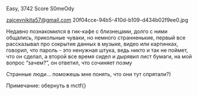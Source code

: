 Easy, 3742 Score
S0meOdy

zajcevnikita57@gmail.com
20f04cce-94b5-410d-b109-d434b02f9ee0.jpg

Недавно познакомился в гик-кафе с близнецами, долго с ними общались, прикольные чуваки, но немного странненькие, первый все рассказывал про сокрытие данных в музыке, видео или картинках, говорил, что пароль - это ненужная штука, ведь никто и так не поймет, что он сделал, а второй все время сидел и дырявил лист бумаги, на мой вопрос “зачем?”, он ответил, что сочиняет поэму

Странные люди… поможешь мне понять, что они тут спрятали?)

Примечание: обернуть в mctf{}
